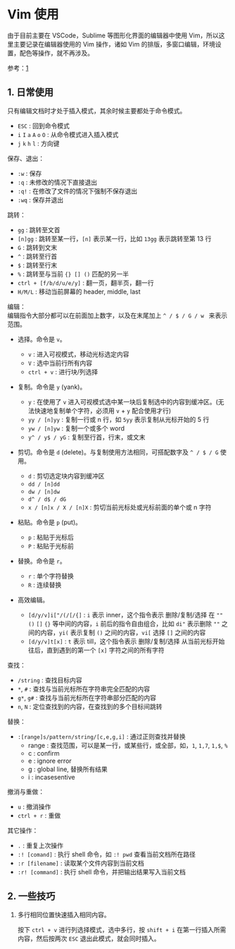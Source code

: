 # Vim 使用

由于目前主要在 VSCode，Sublime 等图形化界面的编辑器中使用 Vim，所以这里主要记录在编辑器使用的 Vim 操作，诸如 Vim 的排版，多窗口编辑，环境设置，配色等操作，就不再涉及。

参考：[1](http://blog.51yip.com/linux/1140.html)

## 1. 日常使用

只有编辑文档时才处于插入模式，其余时候主要都处于命令模式。

- `ESC` : 回到命令模式
- `i` `I` `a` `A` `o` `O` : 从命令模式进入插入模式
- `j` `k` `h` `l` : 方向键 

保存、退出：

- `:w` : 保存
- `:q` : 未修改的情况下直接退出
- `:q!` : 在修改了文件的情况下强制不保存退出
- `:wq` : 保存并退出

跳转：

- `gg` : 跳转至文首
- `[n]gg` : 跳转至某一行，`[n]` 表示某一行，比如 `13gg` 表示跳转至第 13 行
- `G` : 跳转到文末
- `^` : 跳转至行首
- `$` : 跳转至行末
- `%` : 跳转至与当前 `{} [] ()` 匹配的另一半
- `ctrl + [f/b/d/u/e/y]` : 翻一页，翻半页，翻一行
- `H/M/L` : 移动当前屏幕的 header, middle, last

编辑：  
编辑指令大部分都可以在前面加上数字，以及在末尾加上 `^ / $ / G / w ` 来表示范围。

- 选择。命令是 `v`。
  - `v` : 进入可视模式，移动光标选定内容
  - `V` : 选中当前行所有内容
  - `ctrl + v` : 进行块/列选择

- 复制。命令是 `y` (yank)。
  - `y` : 在使用了 `v` 进入可视模式选中某一块后复制选中的内容到缓冲区。(无法快速地复制单个字符，必须用 `v` + `y` 配合使用才行)
  - `yy / [n]yy` : 复制一行或 n 行，如 `5yy` 表示复制从光标开始的 5 行
  - `yw / [n]yw` : 复制一个或多个 word
  - `y^ / y$ / yG` : 复制至行首，行末，或文末

- 剪切。命令是 `d` (delete)。与复制使用方法相同，可搭配数字及 `^ / $ / G` 使用。
  - `d` : 剪切选定块内容到缓冲区
  - `dd / [n]dd`
  - `dw / [n]dw`
  - `d^ / d$ / dG`
  - `x / [n]x / X / [n]X` : 剪切当前光标处或光标前面的单个或 n 字符

- 粘贴。命令是 `p` (put)。
  - `p` : 粘贴于光标后
  - `P` : 粘贴于光标前

- 替换。命令是 `r`。
  - `r` : 单个字符替换
  - `R` : 连续替换

- 高效编辑。
  - `[d/y/v]i["/(/[/{]` : `i` 表示 inner，这个指令表示 删除/复制/选择 在 `""` `()` `[]` `{}` 等中间的内容，`i` 前后的指令自由组合，比如 `di"` 表示删除 `""` 之间的内容，`yi(` 表示复制 `()` 之间的内容，`vi[` 选择 `[]` 之间的内容
  - `[d/y/v]t[x]` : `t` 表示 till，这个指令表示 删除/复制/选择 从当前光标开始往后，直到遇到的第一个 `[x]` 字符之间的所有字符

查找：

- `/string` : 查找目标内容
- `*`, `#` : 查找与当前光标所在字符串完全匹配的内容
- `g*`, `g#` : 查找与当前光标所在字符串部分匹配的内容
- `n`, `N` : 定位查找到的内容，在查找到的多个目标间跳转

替换：

- `:[range]s/pattern/string/[c,e,g,i]` : 通过正则查找并替换
  - range : 查找范围，可以是某一行，或某些行，或全部，如，`1`, `1,7`, `1,$`, `%`
  - c : confirm
  - e : ignore error
  - g : global line, 替换所有结果
  - i : incasesentive

撤消与重做：

- `u` : 撤消操作
- `ctrl + r` : 重做

其它操作：

- `.` : 重复上次操作
- `:! [comand]` : 执行 shell 命令，如 `:! pwd` 查看当前文档所在路径
- `:r [filename]` : 读取某个文件内容到当前文档
- `:r! [command]` : 执行 shell 命令，并把输出结果写入当前文档

## 2. 一些技巧

1. 多行相同位置快速插入相同内容。

   按下 `ctrl + v` 进行列选择模式，选中多行，按 `shift + i` 在第一行插入所需内容，然后按两次 `ESC` 退出此模式，就会同时插入。

